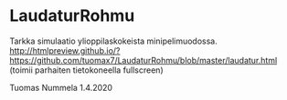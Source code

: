 # LaudaturRohmu
Tarkka simulaatio ylioppilaskokeista minipelimuodossa.
http://htmlpreview.github.io/?https://github.com/tuomax7/LaudaturRohmu/blob/master/laudatur.html (toimii parhaiten tietokoneella fullscreen)

Tuomas Nummela 1.4.2020
